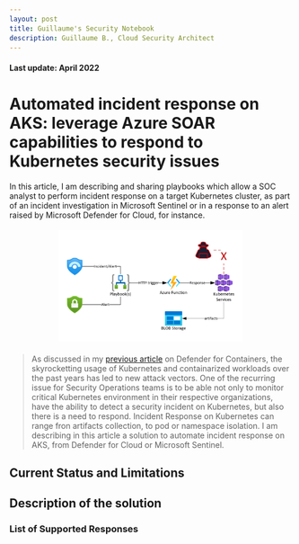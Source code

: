 ```yaml
---
layout: post
title: Guillaume's Security Notebook
description: Guillaume B., Cloud Security Architect
---
```


#### Last update: April 2022

# Automated incident response on AKS: leverage Azure SOAR capabilities to respond to Kubernetes security issues
<p></p>
<span class="subtitle">In this article, I am describing and sharing playbooks which allow a SOC analyst to perform incident response on a target Kubernetes cluster, as part of an incident investigation in Microsoft Sentinel or in a response to an alert raised by Microsoft Defender for Cloud, for instance. </span>
<p></p>

<p style="width: 100%; text-align: center;">
<img src="images/AKS-resp-logo.png" style="align: center; margin: 5px; width: 65%;height: auto;" alt="DFIR on AKS" >
<p></p>
</p>
 
> As discussed in my [previous article](http://guillaumeben.xyz/defender-containers.html) on Defender for Containers, the skyrocketting usage of Kubernetes and containarized workloads over the past years has led to new attack vectors. 
> One of the recurring issue for Security Operations teams is to be able not only to monitor critical Kubernetes environment in their respective organizations, have the ability to detect a security incident on Kubernetes, but also there is a need to respond.
> Incident Response on Kubernetes can range fron artifacts collection, to pod or namespace isolation. 
> I am describing in this article a solution to automate incident response on AKS, from Defender for Cloud or Microsoft Sentinel. 

 <p></p>

## Current Status and Limitations

## Description of the solution

### List of Supported Responses
